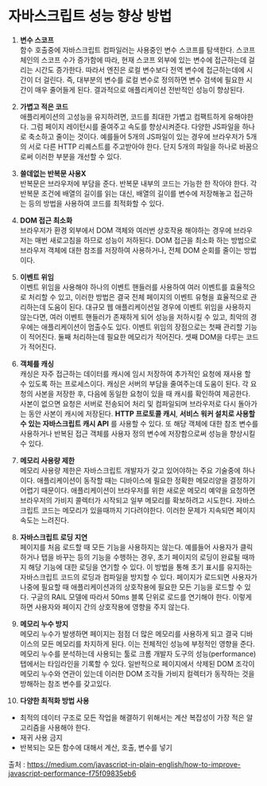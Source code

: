 # 자바스크립트 성능 향상 방법

1. **변수 스코프**   
함수 호출중에 자바스크립트 컴파일러는 사용중인 변수 스코프를 탐색한다. 스코프 체인의 스코프 수가 증가함에 따라,
현재 스코프 외부에 있는 변수에 접근하는데 걸리는 시간도 증가한다.
따라서 엔진은 로컬 변수보다 전역 변수에 접근하는데에 시간이 더 걸린다. 즉, 대부분의 변수를 로컬 변수로 정의하면 변수 검색에
필요한 시간이 매우 줄어들게 된다. 결과적으로 애플리케이션 전반적인 성능이 향상된다.


2. **가볍고 적은 코드**   
애플리케이션의 고성능을 유지하려면, 코드를 최대한 가볍고 컴팩트하게 유해야한다. 그럼 페이지 레이턴시를 줄여주고 속도를 향상시켜준다.
다양한 JS파일을 하나로 축소하고 줄이는 것이다. 예를들어 5개의 JS파일이 있는 경우에 브라우저가 5개의 서로 다른 HTTP 리퀘스트를 
주고받아야 한다. 단지 5개의 파일을 하나로 바꿈으로써 이러한 부분을 개선할 수 있다.


3. **쓸데없는 반복문 사용X**   
반복문은 브라우저에 부담을 준다. 반복문 내부의 코드는 가능한 한 작아야 한다. 각 반복문 조건에 배열의 길이를 읽는 대신, 배열의 길이를
변수에 저장해놓고 접근하는 등의 방법을 사용하여 코드를 최적화할 수 있다.


4. **DOM 접근 최소화**   
브라우저가 환경 외부에서 DOM 객체와 여러번 상호작용 해야하는 경우에 브라우저는 매번 새로고침을 하므로 성능이 저하된다.
DOM 접근을 최소화 하는 방법으로 브라우저 객체에 대한 참조를 저장하여 사용하거나, 전체 DOM 순회를 줄이는 방법이다.


5. **이벤트 위임**   
이벤트 위임을 사용해야 하나의 이벤트 핸들러를 사용하여 여러 이벤트를 효율적으로 처리할 수 있고, 이러한 방법은 결국 전체 페이지의
이벤트 유형을 효율적으로 관리하는데 도움이 된다. 대규모 웹 애플리케이션일 경우에 이벤트 위임을 사용하지 않는다면, 여러 이벤트 핸들러가 존재하게 되어
성능을 저하시킬 수 있고, 최악의 경우에는 애플리케이션이 멈출수도 있다. 이벤트 위임의 장점으로는 첫째 관리할 기능이 적어진다. 
둘째 처리하는데 필요한 메모리가 적어진다. 셋째 DOM을 다루는 코드가 적어진다.


6. **객체를 캐싱**   
캐싱은 자주 접근하는 데이터를 캐시에 임시 저장하여 추가적인 요청에 재사용 할 수 있도록 하는 프로세스이다.
캐싱은 서버의 부담을 줄여주는데 도움이 된다. 각 요청의 사본을 저장한 후, 다음에 동일한 요청이 있을 때 캐시를 확인하여 제공한다.
사본이 없으면 요청은 서버로 전송되어 처리 및 컴파일되며 브라우저로 다시 돌아가는 동안 사본이 캐시에 저장된다.
**HTTP 프로토콜 캐시**, **서비스 워커 설치로 사용할 수 있는 자바스크립트 캐시 API** 를 사용할 수 있다.
또 해당 객체에 대한 참조 변수를 사용하거나 반복된 접근 객체를 사용자 정의 변수에 저장함으로써 성능을 향상시킬 수 있다.
   

7. **메모리 사용량 제한**   
메모리 사용량 제한은 자바스크립트 개발자가 갖고 있어야하는 주요 기술중에 하나이다. 애플리케이션이 동작할 때는 디바이스에 필요한
정확한 메모리양을 결정하기 어렵기 때문이다. 애플리케이션이 브라우저를 위한 새로운 메모리 예약을 요청하면 브라우저의 가비지 콜렉터가 시작되고
일부 메모리를 확보하려고 시도한다. 자바스크립트 코드는 메모리가 있을때까지 기다려야한다. 이러한 문제가 지속되면 페이지 속도는 느려진다.


8. **자바스크립트 로딩 지연**   
페이지를 처음 로드할 때 모든 기능을 사용하지는 않는다. 예를들어 사용자가 클릭하거나 탭을 바꾸는 등의 기능을 수행하는 경우, 초기 페이지의
로딩이 완료될 때까지 해당 기능에 대한 로딩을 연기할 수 있다. 이 방법을 통해 초기 표시를 유지하는 자바스크립트 코드의 로딩과 컴파일을 방지할 수 있다.
페이지가 로드되면 사용자가 나중에 필요할 때 애플리케이션과의 상호작용에 필요한 모든 기능을 로드할 수 있다. 구글의 RAIL 모델에 따라서 50ms 블록 단위로
로드를 연기해야 한다. 이렇게 하면 사용자와 페이지 간의 상호작용에 영향을 주지 않는다.


9. **메모리 누수 방지**   
메모리 누수가 발생하면 페이지는 점점 더 많은 메모리를 사용하게 되고 결국 디바이스의 모든 메모리를 차지하게 된다.
이는 전체적인 성능에 부정적인 영향을 준다. 메모리 누수를 분석하는데 사용되는 툴로 크롬 개발자 도구의 성능(performance) 탭에서는
타임라인을 기록할 수 있다. 일반적으로 페이지에서 삭제된 DOM 조각이 메모리 누수와 연관이 있는데 이러한 DOM 조각들 가비지 컬렉터가 동작하는 것을
방해하는 참조 변수를 갖고있다.


10. **다양한 최적화 방법 사용**   
- 최적의 데이터 구조로 모든 작업을 해결하기 위해서는 계산 복잡성이 가장 적은 알고리즘을 사용해야 한다.
- 재귀 사용 금지
- 반복되는 모든 함수에 대해서 계산, 호출, 변수를 넣기 
 



출처 : https://medium.com/javascript-in-plain-english/how-to-improve-javascript-performance-f75f09835eb6